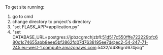 To get site running:

1. go to cmd
2. change directory to project's directory
3. "set FLASK_APP=application.py"
4. "set DATABASE_URL=postgres://jpbzcgmchjzbfl:51d517c550fffe722229bfc680c1c74655abb8eee5bf3862fd07d7638195ee7d@ec2-54-247-71-245.eu-west-1.compute.amazonaws.com:5432/d486grd674jsig"